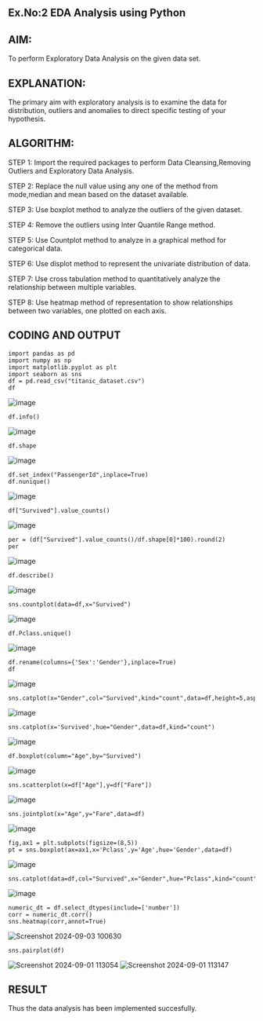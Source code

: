 ## Ex.No:2 EDA Analysis using Python
## AIM:
To perform Exploratory Data Analysis on the given data set.
      
## EXPLANATION:
The primary aim with exploratory analysis is to examine the data for distribution, outliers and anomalies to direct specific testing of your hypothesis.
  
## ALGORITHM:
STEP 1: Import the required packages to perform Data Cleansing,Removing Outliers and Exploratory Data Analysis.

STEP 2: Replace the null value using any one of the method from mode,median and mean based on the dataset available.

STEP 3: Use boxplot method to analyze the outliers of the given dataset.

STEP 4: Remove the outliers using Inter Quantile Range method.

STEP 5: Use Countplot method to analyze in a graphical method for categorical data.

STEP 6: Use displot method to represent the univariate distribution of data.

STEP 7: Use cross tabulation method to quantitatively analyze the relationship between multiple variables.

STEP 8: Use heatmap method of representation to show relationships between two variables, one plotted on each axis.

## CODING AND OUTPUT
```
import pandas as pd
import numpy as np
import matplotlib.pyplot as plt
import seaborn as sns
df = pd.read_csv("titanic_dataset.csv")
df
```
![image](https://github.com/user-attachments/assets/3c66ec6d-134a-4e0d-a94b-eb9dea4f43b2)
```
df.info()
```
![image](https://github.com/user-attachments/assets/fb4cf6f4-c35a-4b62-b2c1-9104f4202c05)
```
df.shape
```
![image](https://github.com/user-attachments/assets/9a9e5874-ad91-414b-881e-b8d07f139590)
```
df.set_index("PassengerId",inplace=True)
df.nunique()
```
![image](https://github.com/user-attachments/assets/1bb2d857-04ae-4eb8-a0f1-8ed24716d040)

```
df["Survived"].value_counts()
```
![image](https://github.com/user-attachments/assets/e2543846-bd5a-40b5-b784-ad5689f40296)
```
per = (df["Survived"].value_counts()/df.shape[0]*100).round(2)
per
```
![image](https://github.com/user-attachments/assets/85a175e1-d224-4255-913b-5911f12c0568)
```
df.describe()
```
![image](https://github.com/user-attachments/assets/e2293b35-61d9-416f-9ced-96e5bfadbfe5)
```
sns.countplot(data=df,x="Survived")
```
![image](https://github.com/user-attachments/assets/6bbdf269-7ce1-4fdf-a904-00dc5b4c43a8)
```
df.Pclass.unique()
```
![image](https://github.com/user-attachments/assets/644f2a7a-d19c-4642-a34b-cd038203b1ef)
```
df.rename(columns={'Sex':'Gender'},inplace=True)
df
```
![image](https://github.com/user-attachments/assets/fdf41756-2cc6-48cf-a58d-afc519068b07)
```
sns.catplot(x="Gender",col="Survived",kind="count",data=df,height=5,aspect=.7)
```
![image](https://github.com/user-attachments/assets/d393e3c2-0c25-4e39-a5a2-578da857059f)
```
sns.catplot(x='Survived',hue="Gender",data=df,kind="count")
```
![image](https://github.com/user-attachments/assets/c4efbc88-19f2-44e8-8e11-d6f44c42d67c)
```
df.boxplot(column="Age",by="Survived")
```
![image](https://github.com/user-attachments/assets/9049e7e7-0fe3-4bc7-927d-321dfb43a683)
```
sns.scatterplot(x=df["Age"],y=df["Fare"])
```
![image](https://github.com/user-attachments/assets/583e8977-68e4-496f-9baa-edc3cc0eff55)
```
sns.jointplot(x="Age",y="Fare",data=df)
```
![image](https://github.com/user-attachments/assets/a6b61a4c-a5f9-4bdb-92ec-b72efc07fb2e)
```
fig,ax1 = plt.subplots(figsize=(8,5))
pt = sns.boxplot(ax=ax1,x='Pclass',y='Age',hue='Gender',data=df)
```
![image](https://github.com/user-attachments/assets/82814afe-4561-4839-8398-f6d8f7e88271)
```
sns.catplot(data=df,col="Survived",x="Gender",hue="Pclass",kind="count")
```
![image](https://github.com/user-attachments/assets/2a77e6cd-cf3e-4db2-bf6e-a3fc6c30e44a)
```
numeric_dt = df.select_dtypes(include=['number'])
corr = numeric_dt.corr()
sns.heatmap(corr,annot=True)
```
![Screenshot 2024-09-03 100630](https://github.com/user-attachments/assets/902bcf8f-2a1b-4b8d-b6ad-42ce366b454a)

```
sns.pairplot(df)
```
![Screenshot 2024-09-01 113054](https://github.com/user-attachments/assets/e2cc50ce-51fe-447d-82cf-30043bbb9fd5)
![Screenshot 2024-09-01 113147](https://github.com/user-attachments/assets/c0770c1a-2d92-481e-b5d3-7b5dd3204115)

## RESULT
Thus the data analysis has been implemented succesfully.
